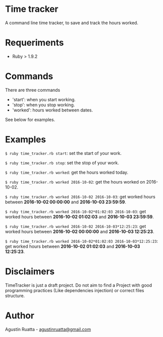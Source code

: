 # Time tracker

A command line time tracker, to save and track the hours worked.

# Requeriments
- Ruby > 1.9.2

# Commands
There are three commands

- 'start': when you start working.
- 'stop': when you stop working.
- 'worked': hours worked between dates.

See below for examples.

# Examples

`$ ruby time_tracker.rb start`: set the start of your work.

`$ ruby time_tracker.rb stop`: set the stop of your work.

`$ ruby time_tracker.rb worked`: get the hours worked today.

`$ ruby time_tracker.rb worked 2016-10-02`: get the hours worked on 2016-10-02.

`$ ruby time_tracker.rb worked 2016-10-02 2016-10-03`: get worked hours between
 **2016-10-02 00:00:00** and **2016-10-03 23:59:59**.
 
`$ ruby time_tracker.rb worked 2016-10-02*01:02:03 2016-10-03`: get worked hours
between **2016-10-02 01:02:03** and **2016-10-03 23:59:59**.

`$ ruby time_tracker.rb worked 2016-10-02 2016-10-03*12:25:23`:
get worked hours between **2016-10-02 00:00:00** and **2016-10-03 12:25:23**.
 
`$ ruby time_tracker.rb worked 2016-10-02*01:02:03 2016-10-03*12:25:23`:
get worked hours between **2016-10-02 01:02:03** and **2016-10-03 12:25:23**.

# Disclaimers

TimeTracker is just a draft project. Do not aim to find a Project
with good programming practices (Like dependencies injection) or 
correct files structure.

# Author

Agustín Ruatta - agustinruatta@gmail.com
